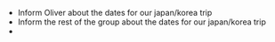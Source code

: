 
- Inform Oliver about the dates for our japan/korea trip
- Inform the rest of the group about the dates for our japan/korea trip
- 